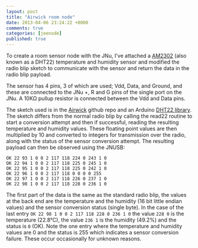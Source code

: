 ```yaml
---
layout: post
title: "Airwick room node"
date: 2013-04-06 23:24:22 +0000
comments: true
categories: [jeenode]
published: true
---
```


To create a room sensor node with the JNu, I've attached a [AM2302][1] (also known as a DHT22) temperature and humidity sensor and modified the radio blip sketch to communicate with the sensor and return the data in the radio blip payload.

<!--more-->

The sensor has 4 pins, 3 of which are used; Vdd, Data, and Ground, and these are connected to the JNu +, R and G pins of the single port on the JNu.  A 10K&#x2126; pullup resistor is connected between the Vdd and Data pins.

The sketch used is in the [Airwick][2] github repo and an Arduino [DHT22 library][3].  The sketch differs from the normal radio blip by calling the read22 routine to start a conversion attempt and then if successful, reading the resulting temperature and humidity values.  These floating point values are then multiplied by 10 and converted to integers for transmission over the radio, along with the status of the sensor conversion attempt.  The resulting payload can then be observed using the JNUSB:

```
OK 22 93 1 0 0 2 117 118 224 0 243 1 0
OK 22 94 1 0 0 2 117 118 225 0 245 1 0
OK 22 95 1 0 0 2 117 118 225 0 242 1 0
OK 22 96 1 0 0 2 117 118 0 0 0 0 255
OK 22 97 1 0 0 2 117 118 226 0 237 1 0
OK 22 98 1 0 0 2 117 118 228 0 236 1 0
```

The first part of the data is the same as the standard radio blip, the values at the back end are the temperature and the humidity (16 bit little endian values) and the sensor conversion status (single byte).  In the case of the last entry `OK 22 98 1 0 0 2 117 118 228 0 236 1 0` the value `228 0` is the temperature (22.8°C), the value `236 1` is the humidity (49.2%) and the status is `0` (OK).  Note the one entry where the temperature and humidity values are 0 and the status is 255 which indicates a sensor conversion failure.  These occur occasionally for unknown reasons.


  [1]: http://www.adafruit.com/products/385
  [2]: https://github.com/gbloice/AirWick
  [3]: http://playground.arduino.cc/Main/DHTLib